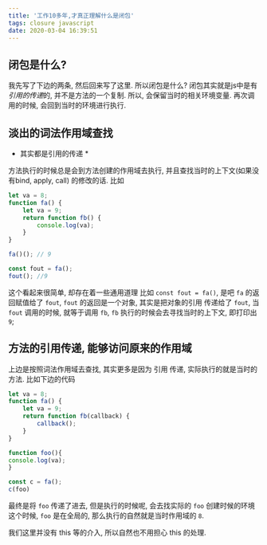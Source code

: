 ```yaml
---
title: '工作10多年,才真正理解什么是闭包'
tags: closure javascript
date: 2020-03-04 16:39:51
---
```



## 闭包是什么?

我先写了下边的两条, 然后回来写了这里.
所以闭包是什么? 闭包其实就是js中是有*引用的传递*的, 并不是方法的一个复制.
所以, 会保留当时的相关环境变量. 再次调用的时候, 会回到当时的环境进行执行.

## 淡出的词法作用域查找

* 其实都是引用的传递 *

方法执行的时候总是会到方法创建的作用域去执行, 并且查找当时的上下文(如果没有bind, apply, call) 的修改的话.
比如

```js
let va = 8;
function fa() {
    let va = 9;
    return function fb() {
        console.log(va);
    }
}

fa()(); // 9

const fout = fa();
fout(); //9
```

这个看起来很简单, 却存在着一些通用道理
比如 `const fout = fa()`, 是吧 `fa` 的返回赋值给了 `fout`, `fout` 的返回是一个对象, 其实是把对象的引用
传递给了 `fout`, 当 `fout` 调用的时候, 就等于调用 `fb`, `fb` 执行的时候会去寻找当时的上下文, 即打印出 `9`;


## 方法的引用传递, 能够访问原来的作用域

上边是按照词法作用域去查找, 其实更多是因为 引用 传递, 实际执行的就是当时的方法.
比如下边的代码

```js
let va = 8;
function fa() {
    let va = 9;
    return function fb(callback) {
        callback();
    }
}

function foo(){
console.log(va);
}

const c = fa();
c(foo)
```

最终是将 `foo` 传递了进去, 但是执行的时候呢, 会去找实际的 `foo` 创建时候的环境
这个时候, `foo` 是在全局的, 那么执行的自然就是当时作用域的 `8`.

我们这里并没有 this 等的介入, 所以自然也不用担心 this 的处理.
